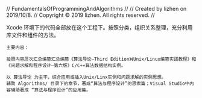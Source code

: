 //  FundamentalsOfProgrammingAndAlgorithms
//
//  Created by lizhen on 2019/10/8.
//  Copyright © 2019 lizhen. All rights reserved.
//



Xcode 环境下的代码全部放在这个工程下。按照分类，组织关系整理，充分利用库文件和组件的方法。


    主要内容：
    
    按照内容层次汇总编篡汇总编篡《算法导论—Third Edition》《Unix/Linux编篡实践教程》和《问题求解和程序设计—第六版》C/C++算法数据结构实例。
    
    以 算法导论 为主干，综合应用或插入Unix/Linx实例和问题求解的实例思想。
    辅助 Algorithms/ 目录下的章节，著成“算法与程序设计”的思索篇；Visual Studio中内容辅助著成 “算法与程序设计”的应用篇。